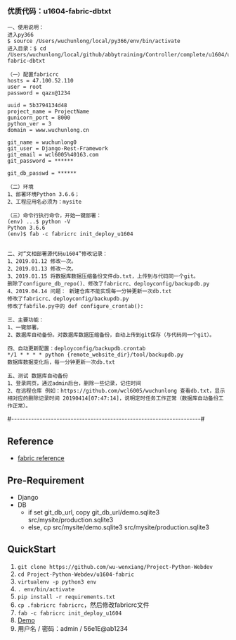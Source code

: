 
### 优质代码：u1604-fabric-dbtxt
```
一、使用说明：
进入py366
$ source /Users/wuchunlong/local/py366/env/bin/activate
进入目录：$ cd /Users/wuchunlong/local/github/abbytraining/Controller/complete/u1604/u1604-fabric-dbtxt

（一）配置fabricrc
hosts = 47.100.52.110
user = root
password = qazx@1234

uuid = 5b3794134d48
project_name = ProjectName
gunicorn_port = 8000
python_ver = 3
domain = www.wuchunlong.cn

git_name = wuchunlong0
git_user = Django-Rest-Framework
git_email = wcl6005%40163.com
git_password = ******

git_db_passwd = ******

（二）环境
1、部署环境Python 3.6.6；
2、工程应用名必须为：mysite

（三）命令行执行命令，开始一键部署：
(env) ...$ python -V
Python 3.6.6
(env)$ fab -c fabricrc init_deploy_u1604


二、对“文相部署源代码u1604”修改记录：
1、2019.01.12 修改一次。
2、2019.01.13 修改一次。
3、2019.01.15 将数据库数据压缩备份文件db.txt，上传到与代码同一个git。
删除了configure_db_repo()、修改了fabricrc、deployconfig/backupdb.py
4、2019.04.14 问题： 新建仓库不能实现每一分钟更新一次db.txt
修改了fabricrc、deployconfig/backupdb.py
修改了fabfile.py中的 def configure_crontab():

三、主要功能：
1、一键部署。
2、数据库自动备份。对数据库数据压缩备份，自动上传到git保存（与代码同一个git）。

四、自动更新配置：deployconfig/backupdb.crontab
*/1 * * * * python {remote_website_dir}/tool/backupdb.py
数据库数据变化后，每一分钟更新一次db.txt

五、测试 数据库自动备份
1、登录网页，通过admin后台，删除一些记录，记住时间
2、在远程仓库 例如：https://github.com/wcl6005/wuchunlong 查看db.txt，显示相对应的删除记录时间 20190414[07:47:14]，说明定时任务工作正常（数据库自动备份工作正常）。
```

#-------------------------------------------------------------------#
## Reference
- [fabric reference](http://docs.fabfile.org/en/2.3/getting-started.html)

## Pre-Requirement
- Django
- DB
	- if set git_db_url, copy git_db_url/demo.sqlite3 src/mysite/production.sqlite3 
	- else, cp src/mysite/demo.sqlite3 src/mysite/production.sqlite3

## QuickStart

1. `git clone https://github.com/wu-wenxiang/Project-Python-Webdev`
1. `cd Project-Python-Webdev/u1604-fabric`
1. `virtualenv -p python3 env`
1. `. env/bin/activate`
1. `pip install -r requirements.txt`
1. `cp .fabricrc fabricrc`，然后修改fabricrc文件
1. `fab -c fabricrc init_deploy_u1604`
1. [Demo]()
1. 用户名 / 密码：admin / 56e1E@ab1234
